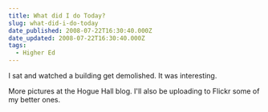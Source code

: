 ```yaml
---
title: What did I do Today?
slug: what-did-i-do-today
date_published: 2008-07-22T16:30:40.000Z
date_updated: 2008-07-22T16:30:40.000Z
tags:
  - Higher Ed
---
```


I sat and watched a building get demolished. It was interesting.

More pictures at the Hogue Hall blog. I'll also be uploading to Flickr some of my better ones.
